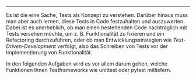 ---
Es ist die eine Sache, Tests als Konzept zu verstehen.
Darüber hinaus muss man aber auch lernen, diese Tests in Code festzuhalten und auszuwerten.
Dabei ist es unerheblich, ob man einen bestehenden Code nachträglich mit Tests versehen möchte,
um z. B. Funktionalität zu fixieren und ein Refactoring durchzuführen, oder ob man
Entwicklungsstrategien wie _Test-Driven-Development_ verfolgt, also das Schreiben von Tests vor
der Implementierung von Funktionalität.

In den folgenden Aufgaben wird es vor allem darum gehen, welche Funktionen Ihnen Testframeworks
wie unittest oder pytest mitliefern.
